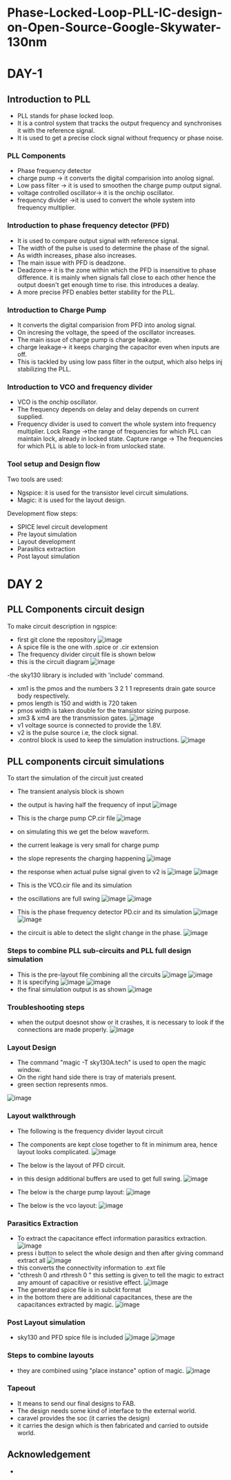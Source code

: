 # Phase-Locked-Loop-PLL-IC-design-on-Open-Source-Google-Skywater-130nm

# DAY-1
## Introduction to PLL
- PLL stands for phase locked loop.
- It is a control system that tracks the output frequency and synchronises it with the reference signal.
- It is used to get a precise clock signal without frequency or phase noise.

### PLL Components
- Phase frequency detector
- charge pump -> it converts the digital comparision into anolog signal.
- Low pass filter -> it is used to smoothen the charge pump output signal.
- voltage controlled oscillator-> it is the onchip oscillator.
- frequency divider ->it is used to convert the whole system into frequency multiplier.

### Introduction to phase frequency detector (PFD)
- It is used to compare output signal with reference signal.
- The width of the pulse is used to determine the phase of the signal.
- As width increases, phase also increases.
- The main issue with PFD is deadzone.
- Deadzone-> it is the zone within which the PFD is insensitive to phase difference. it is mainly when signals fall close to each other hence the output doesn't get enough time to rise. this introduces a dealay.
- A more precise PFD enables better stability for the PLL.

### Introduction to Charge Pump
- It converts the digital comparision from PFD into anolog signal.
- On incresing the voltage, the speed of the oscillator increases.
- The main issue of charge pump is charge leakage.
- charge leakage-> it keeps charging the capacitor even when inputs are off.
- This is tackled by using low pass filter in the output, which also helps inj stabilizing the PLL.

### Introduction to VCO and frequency divider
- VCO is the onchip oscillator.
- The frequency depends on delay and delay depends on current supplied.
- Frequency divider is used to convert the whole system into frequency multiplier.
Lock Range ->the range of frequencies for which PLL can maintain lock, already in locked state.
Capture range -> The frequencies for which PLL is able to lock-in from unlocked state.

### Tool setup and Design flow
Two tools are used:
- Ngspice: it is used for the transistor level circuit simulations.
- Magic: it is used for the layout design.

Development flow steps:
- SPICE level circuit development
- Pre layout simulation
- Layout development
- Parasitics extraction
- Post layout simulation



# DAY 2
## PLL Components circuit design
To make circuit description in ngspice:
- first git clone the repository
![image](https://user-images.githubusercontent.com/69634738/127761238-60b60e01-c691-45be-a74a-e31f282585af.png)
- A spice file is the one with .spice or .cir extension
- The frequency divider circuit file is shown below
- this is the circuit diagram
![image](https://user-images.githubusercontent.com/69634738/127761397-3e5667d2-32b5-4ead-8a0c-88bde7d56a99.png)

-the sky130 library is included with 'include' command.
- xm1 is the pmos and the numbers 3 2 1 1 represents drain gate source body respectively.
- pmos length is 150 and width is 720 taken
- pmos width is taken double for the transistor sizing purpose.
- xm3 & xm4 are the transmission gates.
![image](https://user-images.githubusercontent.com/69634738/127761508-855ab22b-791e-46cb-a882-fd89c0986d33.png)
- v1 voltage source is connected to provide the 1.8V.
- v2 is the pulse source i.e, the clock signal.
- .control block is used to keep the simulation instructions.
![image](https://user-images.githubusercontent.com/69634738/127761459-9333ea10-7d04-4d6c-a9bb-b8e6a63ed5ac.png)

## PLL components circuit simulations
To start the simulation of the circuit just created
- The transient analysis block is shown
- the output is having half the frequency of input
![image](https://user-images.githubusercontent.com/69634738/127763361-21eb22ed-319a-4681-aab8-b9cfd39c2ced.png)

- This is the charge pump CP.cir file 
![image](https://user-images.githubusercontent.com/69634738/127763619-8f1134f6-740c-4cd4-9f8e-07ab1bec0a8d.png)
- on simulating this we get the below waveform.
- the current leakage is very small for charge pump
- the slope represents the charging happening
![image](https://user-images.githubusercontent.com/69634738/127763770-10483a9c-c32c-49c2-af0a-6f15ebb8ffc8.png)

- the response when actual pulse signal given to v2 is 
![image](https://user-images.githubusercontent.com/69634738/127765476-f8d851c9-5742-433f-aafa-c338e84b02f3.png)
![image](https://user-images.githubusercontent.com/69634738/127765489-29089879-640a-4bea-9990-9a60e1fc878f.png)

- This is the VCO.cir file and its simulation
- the oscillations are full swing 
![image](https://user-images.githubusercontent.com/69634738/127765786-697ead65-ec91-446a-ab6b-de5798fd25e8.png)
![image](https://user-images.githubusercontent.com/69634738/127765811-4a27acdd-3021-4fb9-849b-cfc5670da748.png)

- This is the phase frequency detector PD.cir and its simulation
![image](https://user-images.githubusercontent.com/69634738/127765902-a68bf773-ae9e-4cef-9594-b6beb4efda3f.png)
![image](https://user-images.githubusercontent.com/69634738/127765923-937be01a-0052-487c-aa81-c0af672afbaf.png)
- the circuit is able to detect the slight change in the phase.
![image](https://user-images.githubusercontent.com/69634738/127765965-7bead0ec-d71b-427f-81d4-87a972619b3d.png)

### Steps to combine PLL sub-circuits and PLL full design simulation
- This is the pre-layout file combining all the circuits
![image](https://user-images.githubusercontent.com/69634738/127767883-59f37567-22ba-4914-89f1-4c6f4464d7b6.png)
![image](https://user-images.githubusercontent.com/69634738/127767903-f7841d03-cc67-4615-a034-2121ae79591e.png)
- It is specifying
![image](https://user-images.githubusercontent.com/69634738/127767919-d4e600e8-91b3-430f-97a4-b480b648f557.png)
![image](https://user-images.githubusercontent.com/69634738/127767943-83438919-4782-47e8-9ee6-d91557badc8f.png)
- the final simulation output is as shown
![image](https://user-images.githubusercontent.com/69634738/127770865-cdb03a7e-b014-4bc7-a53b-92ed239b435a.png)

### Troubleshooting steps
- when the output doesnot show or it crashes, it is necessary to look if the connections are made properly.
![image](https://user-images.githubusercontent.com/69634738/127771268-61e446bf-b6a9-4b19-84d8-a97476ad7951.png)

### Layout Design
- The command "magic -T sky130A.tech" is used to open the magic window.
- On the right hand side there is tray of materials present.
- green section represents nmos.

![image](https://user-images.githubusercontent.com/69634738/127771476-26c13391-41e1-412a-964e-be3ce29305db.png)

### Layout walkthrough
- The following is the frequency divider layout circuit
- The components are kept close together to fit in minimum area, hence layout looks complicated.
![image](https://user-images.githubusercontent.com/69634738/127772509-7b2ff90b-5ea2-4179-8923-ff01dcfd09ac.png)

- The below is the layout of PFD circuit.
- in this design additional buffers are used to get full swing.
![image](https://user-images.githubusercontent.com/69634738/127772625-87a1cc52-a094-4345-81ad-5f5ee8a18811.png)

- The below is the charge pump layout:
![image](https://user-images.githubusercontent.com/69634738/127773445-6c92d832-acfc-4369-b091-4c142a329215.png)
- The below is the vco layout:
![image](https://user-images.githubusercontent.com/69634738/127773616-b958369d-415b-4e6d-9e02-acc23ad75db1.png)

### Parasitics Extraction
- To extract the capacitance effect information parasitics extraction.
![image](https://user-images.githubusercontent.com/69634738/127773909-7310cf74-bf65-40cb-b124-a87d1742e208.png)
- press i button to select the whole design and then after giving command extract all
![image](https://user-images.githubusercontent.com/69634738/127774082-4dea9498-df03-4e97-97dd-0d9584a31df7.png)
- this converts the connectivity information to .ext file
- "cthresh 0 and rthresh 0 " this setting is given to tell the magic to extract any amount of capacitive or resistive effect.
![image](https://user-images.githubusercontent.com/69634738/127774245-e1f15bc2-7bc5-4afb-be4f-93fa8f7ef3f2.png)
- The generated spice file is in subckt format
- in the bottom there are additional capacitances, these are the capacitances extracted by magic.
![image](https://user-images.githubusercontent.com/69634738/127774981-9c42ed3d-5507-429c-bb37-f3afdf7bf12d.png)


### Post Layout simulation
- sky130 and PFD spice file is included
![image](https://user-images.githubusercontent.com/69634738/127781018-72d79ac4-a416-445a-9a3b-261162a6f9fc.png)
![image](https://user-images.githubusercontent.com/69634738/127779791-d56e1fbe-d98f-41cf-9cb1-f3aca4176129.png)

### Steps to combine layouts
- they are combined using "place instance" option of magic.
![image](https://user-images.githubusercontent.com/69634738/127780349-290525db-8652-4418-801c-ffbe058626f5.png)


### Tapeout
- It means to send our final designs to FAB.
- The design needs some kind of interface to the external world.
- caravel provides the soc (it carries the design)
- it carries the design which is then fabricated and carried to outside world.

## Acknowledgement
- 












